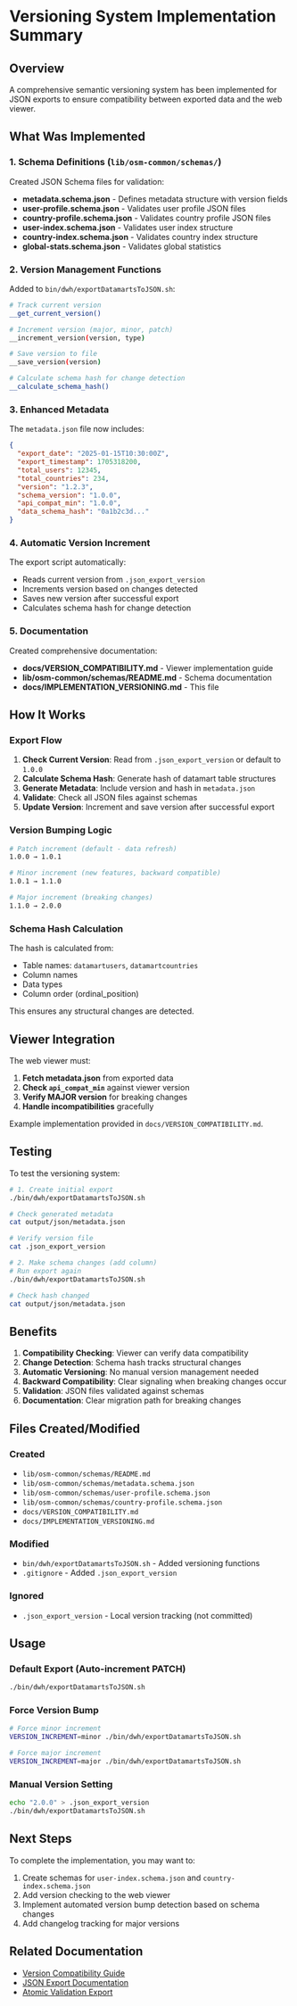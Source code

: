 # Versioning System Implementation Summary

## Overview

A comprehensive semantic versioning system has been implemented for JSON
exports to ensure compatibility between exported data and the web viewer.

## What Was Implemented

### 1. Schema Definitions (`lib/osm-common/schemas/`)

Created JSON Schema files for validation:

- **metadata.schema.json** - Defines metadata structure with version fields
- **user-profile.schema.json** - Validates user profile JSON files
- **country-profile.schema.json** - Validates country profile JSON files
- **user-index.schema.json** - Validates user index structure
- **country-index.schema.json** - Validates country index structure
- **global-stats.schema.json** - Validates global statistics

### 2. Version Management Functions

Added to `bin/dwh/exportDatamartsToJSON.sh`:

```bash
# Track current version
__get_current_version()

# Increment version (major, minor, patch)
__increment_version(version, type)

# Save version to file
__save_version(version)

# Calculate schema hash for change detection
__calculate_schema_hash()
```

### 3. Enhanced Metadata

The `metadata.json` file now includes:

```json
{
  "export_date": "2025-01-15T10:30:00Z",
  "export_timestamp": 1705318200,
  "total_users": 12345,
  "total_countries": 234,
  "version": "1.2.3",
  "schema_version": "1.0.0",
  "api_compat_min": "1.0.0",
  "data_schema_hash": "0a1b2c3d..."
}
```

### 4. Automatic Version Increment

The export script automatically:

- Reads current version from `.json_export_version`
- Increments version based on changes detected
- Saves new version after successful export
- Calculates schema hash for change detection

### 5. Documentation

Created comprehensive documentation:

- **docs/VERSION_COMPATIBILITY.md** - Viewer implementation guide
- **lib/osm-common/schemas/README.md** - Schema documentation
- **docs/IMPLEMENTATION_VERSIONING.md** - This file

## How It Works

### Export Flow

1. **Check Current Version**: Read from `.json_export_version` or default to `1.0.0`
2. **Calculate Schema Hash**: Generate hash of datamart table structures
3. **Generate Metadata**: Include version and hash in `metadata.json`
4. **Validate**: Check all JSON files against schemas
5. **Update Version**: Increment and save version after successful export

### Version Bumping Logic

```bash
# Patch increment (default - data refresh)
1.0.0 → 1.0.1

# Minor increment (new features, backward compatible)
1.0.1 → 1.1.0

# Major increment (breaking changes)
1.1.0 → 2.0.0
```

### Schema Hash Calculation

The hash is calculated from:

- Table names: `datamartusers`, `datamartcountries`
- Column names
- Data types
- Column order (ordinal_position)

This ensures any structural changes are detected.

## Viewer Integration

The web viewer must:

1. **Fetch metadata.json** from exported data
2. **Check `api_compat_min`** against viewer version
3. **Verify MAJOR version** for breaking changes
4. **Handle incompatibilities** gracefully

Example implementation provided in `docs/VERSION_COMPATIBILITY.md`.

## Testing

To test the versioning system:

```bash
# 1. Create initial export
./bin/dwh/exportDatamartsToJSON.sh

# Check generated metadata
cat output/json/metadata.json

# Verify version file
cat .json_export_version

# 2. Make schema changes (add column)
# Run export again
./bin/dwh/exportDatamartsToJSON.sh

# Check hash changed
cat output/json/metadata.json
```

## Benefits

1. **Compatibility Checking**: Viewer can verify data compatibility
2. **Change Detection**: Schema hash tracks structural changes
3. **Automatic Versioning**: No manual version management needed
4. **Backward Compatibility**: Clear signaling when breaking changes occur
5. **Validation**: JSON files validated against schemas
6. **Documentation**: Clear migration path for breaking changes

## Files Created/Modified

### Created

- `lib/osm-common/schemas/README.md`
- `lib/osm-common/schemas/metadata.schema.json`
- `lib/osm-common/schemas/user-profile.schema.json`
- `lib/osm-common/schemas/country-profile.schema.json`
- `docs/VERSION_COMPATIBILITY.md`
- `docs/IMPLEMENTATION_VERSIONING.md`

### Modified

- `bin/dwh/exportDatamartsToJSON.sh` - Added versioning functions
- `.gitignore` - Added `.json_export_version`

### Ignored

- `.json_export_version` - Local version tracking (not committed)

## Usage

### Default Export (Auto-increment PATCH)

```bash
./bin/dwh/exportDatamartsToJSON.sh
```

### Force Version Bump

```bash
# Force minor increment
VERSION_INCREMENT=minor ./bin/dwh/exportDatamartsToJSON.sh

# Force major increment
VERSION_INCREMENT=major ./bin/dwh/exportDatamartsToJSON.sh
```

### Manual Version Setting

```bash
echo "2.0.0" > .json_export_version
./bin/dwh/exportDatamartsToJSON.sh
```

## Next Steps

To complete the implementation, you may want to:

1. Create schemas for `user-index.schema.json` and `country-index.schema.json`
2. Add version checking to the web viewer
3. Implement automated version bump detection based on schema changes
4. Add changelog tracking for major versions

## Related Documentation

- [Version Compatibility Guide](docs/VERSION_COMPATIBILITY.md)
- [JSON Export Documentation](bin/dwh/export_json_readme.md)
- [Atomic Validation Export](docs/ATOMIC_VALIDATION_EXPORT.md)

